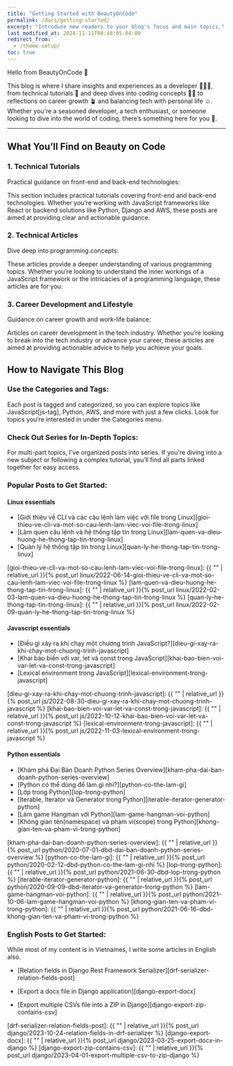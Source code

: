 ```yaml
---
title: "Getting Started with BeautyOnCode"
permalink: /docs/getting-started/
excerpt: "Introduce new readers to your blog's focus and main topics."
last_modified_at: 2024-11-11T08:48:05-04:00
redirect_from:
  - /theme-setup/
toc: true
---
```


Hello from BeautyOnCode 👋

This blog is where I share insights and experiences as a developer 👷🏻‍♀️, from technical tutorials 🌱 and deep dives into coding concepts ✍🏻 to reflections on career growth 🪴 and balancing tech with personal life ☺️. Whether you're a seasoned developer, a tech enthusiast, or someone looking to dive into the world of coding, there’s something here for you 🙌.

---

## What You’ll Find on Beauty on Code

### 1. Technical Tutorials
Practical guidance on front-end and back-end technologies:

This section includes practical tutorials covering front-end and back-end technologies. Whether you’re working with JavaScript frameworks like React or backend solutions like Python, Django and AWS, these posts are aimed at providing clear and actionable guidance.

### 2. Technical Articles
Dive deep into programming concepts:

These articles provide a deeper understanding of various programming topics. Whether you’re looking to understand the inner workings of a JavaScript framework or the intricacies of a programming language, these articles are for you.

### 3. Career Development and Lifestyle
Guidance on career growth and work-life balance:

Articles on career development in the tech industry. Whether you’re looking to break into the tech industry or advance your career, these articles are aimed at providing actionable advice to help you achieve your goals.

## How to Navigate This Blog

### Use the Categories and Tags:

Each post is tagged and categorized, so you can explore topics like JavaScript[js-tag], Python, AWS, and more with just a few clicks. Look for topics you’re interested in under the Categories menu.

### Check Out Series for In-Depth Topics:

For multi-part topics, I’ve organized posts into series. If you're diving into a new subject or following a complex tutorial, you’ll find all parts linked together for easy access.


### Popular Posts to Get Started:
#### Linux essentials
- [Giới thiệu về CLI và các câu lệnh làm việc với file trong Linux][gioi-thieu-ve-cli-va-mot-so-cau-lenh-lam-viec-voi-file-trong-linux]
- [Làm quen câu lệnh và hệ thống tập tin trong Linux][lam-quen-va-dieu-huong-he-thong-tap-tin-trong-linux]
- [Quản lý hệ thống tập tin trong Linux][quan-ly-he-thong-tap-tin-trong-linux]

[gioi-thieu-ve-cli-va-mot-so-cau-lenh-lam-viec-voi-file-trong-linux]: {{ "" | relative_url }}{% post_url linux/2022-06-14-gioi-thieu-ve-cli-va-mot-so-cau-lenh-lam-viec-voi-file-trong-linux %}
[lam-quen-va-dieu-huong-he-thong-tap-tin-trong-linux]: {{ "" | relative_url }}{% post_url linux/2022-02-03-lam-quen-va-dieu-huong-he-thong-tap-tin-trong-linux %}
[quan-ly-he-thong-tap-tin-trong-linux]: {{ "" | relative_url }}{% post_url linux/2022-02-09-quan-ly-he-thong-tap-tin-trong-linux %}

#### Javascript essentials
- [Điều gì xảy ra khi chạy một chương trình JavaScript?][dieu-gi-xay-ra-khi-chay-mot-chuong-trinh-javascript]
- [Khai báo biến với var, let và const trong JavaScript][khai-bao-bien-voi-var-let-va-const-trong-javascript]
- [Lexical environment trong JavaScript][lexical-environment-trong-javascript]


[dieu-gi-xay-ra-khi-chay-mot-chuong-trinh-javascript]: {{ "" | relative_url }}{% post_url js/2022-08-30-dieu-gi-xay-ra-khi-chay-mot-chuong-trinh-javascript %}
[khai-bao-bien-voi-var-let-va-const-trong-javascript]: {{ "" | relative_url }}{% post_url js/2022-10-12-khai-bao-bien-voi-var-let-va-const-trong-javascript %}
[lexical-environment-trong-javascript]: {{ "" | relative_url }}{% post_url js/2022-11-03-lexical-environment-trong-javascript %}

#### Python essentials
- [Khám phá Đại Bản Doanh Python Series Overview][kham-pha-dai-ban-doanh-python-series-overview]
- [Python có thể dùng để làm gì nhỉ?][python-co-the-lam-gi]
- [Lớp trong Python][lop-trong-python]
- [Iterable, Iterator và Generator trong Python][iterable-iterator-generator-python]
- [Làm game Hangman với Python][lam-game-hangman-voi-python]
- [Không gian tên(namespace) và phạm vi(scope) trong Python][khong-gian-ten-va-pham-vi-trong-python]

[kham-pha-dai-ban-doanh-python-series-overview]: {{ "" | relative_url }}{% post_url python/2020-07-01-dbd-dai-ban-doanh-python-series-overview %}
[python-co-the-lam-gi]: {{ "" | relative_url }}{% post_url python/2020-02-12-dbd-python-co-the-lam-gi-nhi %}
[lop-trong-python]: {{ "" | relative_url }}{% post_url python/2021-06-30-dbd-lop-trong-python %}
[iterable-iterator-generator-python]: {{ "" | relative_url }}{% post_url python/2020-09-09-dbd-iterator-va-generator-trong-python %}
[lam-game-hangman-voi-python]: {{ "" | relative_url }}{% post_url python/2021-10-06-lam-game-hangman-voi-python %}
[khong-gian-ten-va-pham-vi-trong-python]: {{ "" | relative_url }}{% post_url python/2021-06-16-dbd-khong-gian-ten-va-pham-vi-trong-python %}

### English Posts to Get Started:
While most of my content is in Vietnames, I write some articles in English also.

- [Relation fields in Django Rest Framework Serializer][drf-serializer-relation-fields-post]

- [Export a docx file in Django application][django-export-docx]

- [Export multiple CSVs file into a ZIP in Django][django-export-zip-contains-csv]

[drf-serializer-relation-fields-post]: {{ "" | relative_url }}{% post_url django/2023-10-24-relation-fields-in-drf-serializer %}
[django-export-docx]: {{ "" | relative_url }}{% post_url django/2023-03-25-export-docx-in-django %}
[django-export-zip-contains-csv]: {{ "" | relative_url }}{% post_url django/2023-04-01-export-multiple-csv-to-zip-django %}

